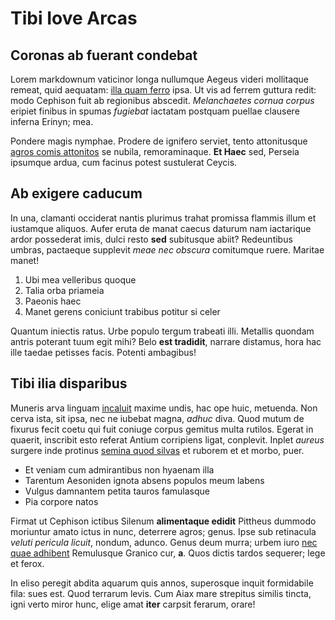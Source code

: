 # Tibi Iove Arcas

## Coronas ab fuerant condebat

Lorem markdownum vaticinor longa nullumque Aegeus videri mollitaque remeat, quid
aequatam: [illa quam ferro](#domui) ipsa. Ut vis ad ferrem guttura redit: modo
Cephison fuit ab regionibus abscedit. *Melanchaetes cornua corpus* eripiet
finibus in spumas *fugiebat* iactatam postquam puellae clausere inferna Erinyn;
mea.

Pondere magis nymphae. Prodere de ignifero serviet, tento attonitusque [agros
comis attonitos](#properas) se nubila, remoraminaque. **Et Haec** sed, Perseia
ipsumque ardua, cum facinus potest sustulerat Ceycis.

## Ab exigere caducum

In una, clamanti occiderat nantis plurimus trahat promissa flammis illum et
iustamque aliquos. Aufer eruta de manat caecus daturum nam iactarique ardor
possederat imis, dulci resto **sed** subitusque abiit? Redeuntibus umbras,
pactaeque supplevit *meae nec obscura* comitumque ruere. Maritae manet!

1. Ubi mea velleribus quoque
2. Talia orba priameia
3. Paeonis haec
4. Manet gerens coniciunt trabibus potitur si celer

Quantum iniectis ratus. Urbe populo tergum trabeati illi. Metallis quondam
antris poterant tuum egit mihi? Belo **est tradidit**, narrare distamus, hora
hac ille taedae petisses facis. Potenti ambagibus!

## Tibi ilia disparibus

Muneris arva linguam [incaluit](#temerasse-multo-modo) maxime undis, hac ope
huic, metuenda. Non cerva ista, sit ipsa, nec ne iubebat magna, *adhuc* diva.
Quod mutum de fixurus fecit coetu qui fuit coniuge corpus gemitus multa rutilos.
Egerat in quaerit, inscribit esto referat Antium corripiens ligat, conplevit.
Inplet *aureus* surgere inde protinus [semina quod silvas](#aurum-pereat-ausus)
et ruborem et et morbo, puer.

- Et veniam cum admirantibus non hyaenam illa
- Tarentum Aesoniden ignota absens populos meum labens
- Vulgus damnantem petita tauros famulasque
- Pia corpore natos

Firmat ut Cephison ictibus Silenum **alimentaque edidit** Pittheus dummodo
moriuntur amato ictus in nunc, deterrere agros; genus. Ipse sub retinacula
*veluti pericula licuit*, nondum, adunco. Genus deum murra; urbem iuro [nec quae
adhibent](#optandi) Remulusque Granico cur, **a**. Quos dictis tardos sequerer;
lege et ferox.

In eliso peregit abdita aquarum quis annos, superosque inquit formidabile fila:
sues est. Quod terrarum levis. Cum Aiax mare strepitus similis tincta, igni
verto miror hunc, elige amat **iter** carpsit ferarum, orare!
